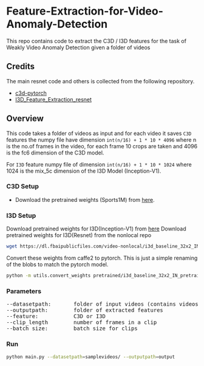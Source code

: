 # Feature-Extraction-for-Video-Anomaly-Detection
This repo contains code to extract the C3D / I3D features for the task of Weakly Video Anomaly Detection given a folder of videos

## Credits
The main resnet code and others is collected from the following repository.
* [c3d-pytorch](https://github.com/DavideA/c3d-pytorch)
* [I3D_Feature_Extraction_resnet](https://github.com/GowthamGottimukkala/I3D_Feature_Extraction_resnet)

## Overview
This code takes a folder of videos as input and for each video it saves ```C3D``` features the numpy file have dimension ```int(n/16) + 1 * 10 * 4096``` where n is the no.of frames in the video, for each frame 10 crops are taken and 4096 is the fc6 dimension of the C3D model.

For ```I3D``` feature numpy file of dimension ```int(n/16) + 1 * 10 * 1024``` where 1024 is the mix_5c dimension of the I3D Model (Inception-V1).


### C3D Setup
* Download the pretrained weights (Sports1M) from [here](http://imagelab.ing.unimore.it/files/c3d_pytorch/c3d.pickle).

### I3D Setup
Download pretrained weights for I3D(Inception-V1) from [here](https://github.com/piergiaj/pytorch-i3d)
Download pretrained weights for I3D(Resnet) from the nonlocal repo
```bash
wget https://dl.fbaipublicfiles.com/video-nonlocal/i3d_baseline_32x2_IN_pretrain_400k.pkl -P pretrained/
```
Convert these weights from caffe2 to pytorch. This is just a simple renaming of the blobs to match the pytorch model.
```bash
python -m utils.convert_weights pretrained/i3d_baseline_32x2_IN_pretrain_400k.pkl pretrained/i3d_r50_kinetics.pth
```

### Parameters
<pre>
--datasetpath:       folder of input videos (contains videos or subdirectories of videos)
--outputpath:        folder of extracted features
--feature:           C3D or I3D
--clip_length        number of frames in a clip
--batch_size:        batch size for clips
</pre>

### Run
```bash
python main.py --datasetpath=samplevideos/ --outputpath=output
```
